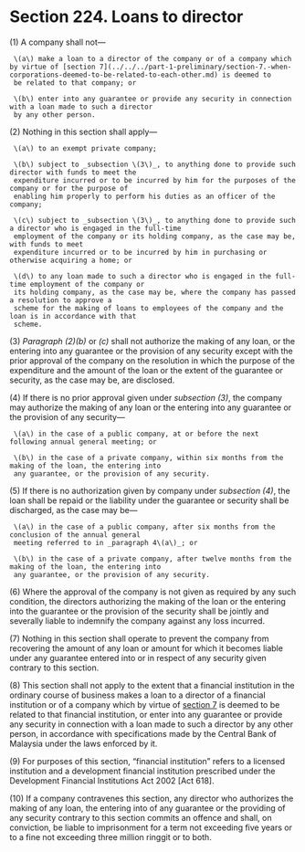 # Section 224. Loans to director

\(1\) A company shall not—

     \(a\) make a loan to a director of the company or of a company which by virtue of [section 7](../../../part-1-preliminary/section-7.-when-corporations-deemed-to-be-related-to-each-other.md) is deemed to  
     be related to that company; or

     \(b\) enter into any guarantee or provide any security in connection with a loan made to such a director   
     by any other person.

\(2\) Nothing in this section shall apply—

     \(a\) to an exempt private company;

     \(b\) subject to _subsection \(3\)_, to anything done to provide such director with funds to meet the  
     expenditure incurred or to be incurred by him for the purposes of the company or for the purpose of  
     enabling him properly to perform his duties as an officer of the company;

     \(c\) subject to _subsection \(3\)_, to anything done to provide such a director who is engaged in the full-time  
     employment of the company or its holding company, as the case may be, with funds to meet  
     expenditure incurred or to be incurred by him in purchasing or otherwise acquiring a home; or

     \(d\) to any loan made to such a director who is engaged in the full-time employment of the company or  
     its holding company, as the case may be, where the company has passed a resolution to approve a  
     scheme for the making of loans to employees of the company and the loan is in accordance with that  
     scheme.

\(3\) _Paragraph \(2\)\(b\)_ or _\(c\)_ shall not authorize the making of any loan, or the entering into any guarantee or the provision of any security except with the prior approval of the company on the resolution in which the purpose of the expenditure and the amount of the loan or the extent of the guarantee or security, as the case may be, are disclosed.

\(4\) If there is no prior approval given under _subsection \(3\)_, the company may authorize the making of any loan or the entering into any guarantee or the provision of any security—

     \(a\) in the case of a public company, at or before the next following annual general meeting; or

     \(b\) in the case of a private company, within six months from the making of the loan, the entering into  
     any guarantee, or the provision of any security.

\(5\) If there is no authorization given by company under _subsection \(4\)_, the loan shall be repaid or the liability under the guarantee or security shall be discharged, as the case may be—

     \(a\) in the case of a public company, after six months from the conclusion of the annual general  
     meeting referred to in _paragraph 4\(a\)_; or

     \(b\) in the case of a private company, after twelve months from the making of the loan, the entering into  
     any guarantee, or the provision of any security.

\(6\) Where the approval of the company is not given as required by any such condition, the directors authorizing the making of the loan or the entering into the guarantee or the provision of the security shall be jointly and severally liable to indemnify the company against any loss incurred.

\(7\) Nothing in this section shall operate to prevent the company from recovering the amount of any loan or amount for which it becomes liable under any guarantee entered into or in respect of any security given contrary to this section.

\(8\) This section shall not apply to the extent that a financial institution in the ordinary course of business makes a loan to a director of a financial institution or of a company which by virtue of [section 7](../../../part-1-preliminary/section-7.-when-corporations-deemed-to-be-related-to-each-other.md) is deemed to be related to that financial institution, or enter into any guarantee or provide any security in connection with a loan made to such a director by any other person, in accordance with specifications made by the Central Bank of Malaysia under the laws enforced by it.

\(9\) For purposes of this section, “financial institution” refers to a licensed institution and a development financial institution prescribed under the Development Financial Institutions Act 2002 \[Act 618\].

\(10\) If a company contravenes this section, any director who authorizes the making of any loan, the entering into of any guarantee or the providing of any security contrary to this section commits an offence and shall, on conviction, be liable to imprisonment for a term not exceeding five years or to a fine not exceeding three million ringgit or to both.


